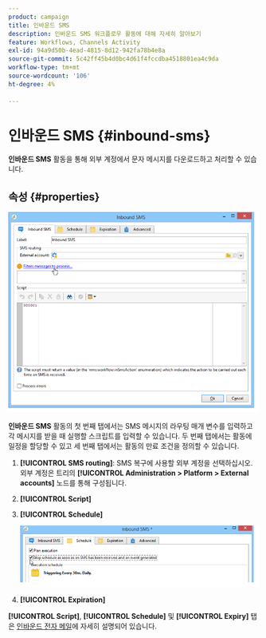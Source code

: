 ```yaml
---
product: campaign
title: 인바운드 SMS
description: 인바운드 SMS 워크플로우 활동에 대해 자세히 알아보기
feature: Workflows, Channels Activity
exl-id: 94a9d50b-4ead-4815-8d12-942fa78b4e8a
source-git-commit: 5c42ff45b4d0bc4d61f4fccdba4518801ea4c9da
workflow-type: tm+mt
source-wordcount: '106'
ht-degree: 4%

---
```


# 인바운드 SMS {#inbound-sms}



**인바운드 SMS** 활동을 통해 외부 계정에서 문자 메시지를 다운로드하고 처리할 수 있습니다.

## 속성 {#properties}

![](assets/sms_rec_edit.png)

**인바운드 SMS** 활동의 첫 번째 탭에서는 SMS 메시지의 라우팅 매개 변수를 입력하고 각 메시지를 받을 때 실행할 스크립트를 입력할 수 있습니다. 두 번째 탭에서는 활동에 일정을 할당할 수 있고 세 번째 탭에서는 활동의 만료 조건을 정의할 수 있습니다.

1. **[!UICONTROL SMS routing]**: SMS 복구에 사용할 외부 계정을 선택하십시오. 외부 계정은 트리의 **[!UICONTROL Administration > Platform > External accounts]** 노드를 통해 구성됩니다.
1. **[!UICONTROL Script]**
1. **[!UICONTROL Schedule]**

   ![](assets/sms_rec_edit_2.png)

1. **[!UICONTROL Expiration]**

**[!UICONTROL Script]**, **[!UICONTROL Schedule]** 및 **[!UICONTROL Expiry]** 탭은 [인바운드 전자 메일](inbound-emails.md)에 자세히 설명되어 있습니다.
